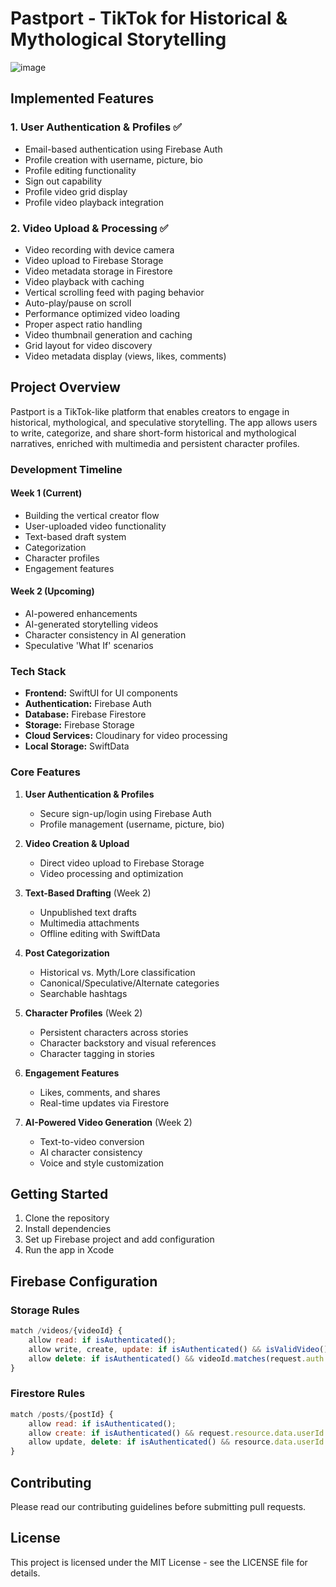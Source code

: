 # Pastport - TikTok for Historical & Mythological Storytelling
![image](https://github.com/user-attachments/assets/2b46351c-f0a8-4ccc-808f-81a0792a6bd5)
## Implemented Features

### 1. User Authentication & Profiles ✅
- Email-based authentication using Firebase Auth
- Profile creation with username, picture, bio
- Profile editing functionality
- Sign out capability
- Profile video grid display
- Profile video playback integration

### 2. Video Upload & Processing ✅
- Video recording with device camera
- Video upload to Firebase Storage
- Video metadata storage in Firestore
- Video playback with caching
- Vertical scrolling feed with paging behavior
- Auto-play/pause on scroll
- Performance optimized video loading
- Proper aspect ratio handling
- Video thumbnail generation and caching
- Grid layout for video discovery
- Video metadata display (views, likes, comments)

## Project Overview

Pastport is a TikTok-like platform that enables creators to engage in historical, mythological, and speculative storytelling. The app allows users to write, categorize, and share short-form historical and mythological narratives, enriched with multimedia and persistent character profiles.

### Development Timeline

#### Week 1 (Current)
- Building the vertical creator flow
- User-uploaded video functionality
- Text-based draft system
- Categorization
- Character profiles
- Engagement features

#### Week 2 (Upcoming)
- AI-powered enhancements
- AI-generated storytelling videos
- Character consistency in AI generation
- Speculative 'What If' scenarios

### Tech Stack

- **Frontend:** SwiftUI for UI components
- **Authentication:** Firebase Auth
- **Database:** Firebase Firestore
- **Storage:** Firebase Storage
- **Cloud Services:** Cloudinary for video processing
- **Local Storage:** SwiftData

### Core Features

1. **User Authentication & Profiles**
   - Secure sign-up/login using Firebase Auth
   - Profile management (username, picture, bio)

2. **Video Creation & Upload**
   - Direct video upload to Firebase Storage
   - Video processing and optimization

3. **Text-Based Drafting** (Week 2)
   - Unpublished text drafts
   - Multimedia attachments
   - Offline editing with SwiftData

4. **Post Categorization**
   - Historical vs. Myth/Lore classification
   - Canonical/Speculative/Alternate categories
   - Searchable hashtags

5. **Character Profiles** (Week 2)
   - Persistent characters across stories
   - Character backstory and visual references
   - Character tagging in stories

6. **Engagement Features**
   - Likes, comments, and shares
   - Real-time updates via Firestore

7. **AI-Powered Video Generation** (Week 2)
   - Text-to-video conversion
   - AI character consistency
   - Voice and style customization

## Getting Started

1. Clone the repository
2. Install dependencies
3. Set up Firebase project and add configuration
4. Run the app in Xcode

## Firebase Configuration

### Storage Rules
```javascript
match /videos/{videoId} {
    allow read: if isAuthenticated();
    allow write, create, update: if isAuthenticated() && isValidVideo();
    allow delete: if isAuthenticated() && videoId.matches(request.auth.uid + '_.*');
}
```

### Firestore Rules
```javascript
match /posts/{postId} {
    allow read: if isAuthenticated();
    allow create: if isAuthenticated() && request.resource.data.userId == request.auth.uid;
    allow update, delete: if isAuthenticated() && resource.data.userId == request.auth.uid;
}
```

## Contributing

Please read our contributing guidelines before submitting pull requests.

## License

This project is licensed under the MIT License - see the LICENSE file for details. 

